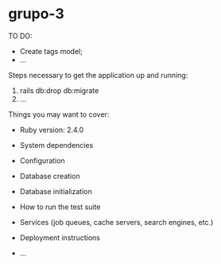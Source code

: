 # grupo-3

TO DO:

* Create tags model;
* ...


Steps necessary to get the application up and running:

1. rails db:drop db:migrate
2. ...


Things you may want to cover:

* Ruby version: 2.4.0

* System dependencies

* Configuration

* Database creation

* Database initialization

* How to run the test suite

* Services (job queues, cache servers, search engines, etc.)

* Deployment instructions

* ...
